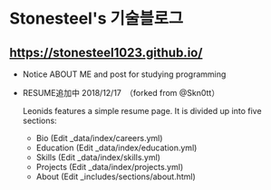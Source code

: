 # Stonesteel's 기술블로그
https://stonesteel1023.github.io/ 
-
* Notice ABOUT ME and post for studying programming

* RESUME追加中 2018/12/17　（forked from @Skn0tt）

  Leonids features a simple resume page. It is divided up into five sections:
  
   - Bio (Edit _data/index/careers.yml)
   - Education (Edit _data/index/education.yml)
   - Skills (Edit _data/index/skills.yml)
   - Projects (Edit _data/index/projects.yml)
   - About (Edit _includes/sections/about.html)

